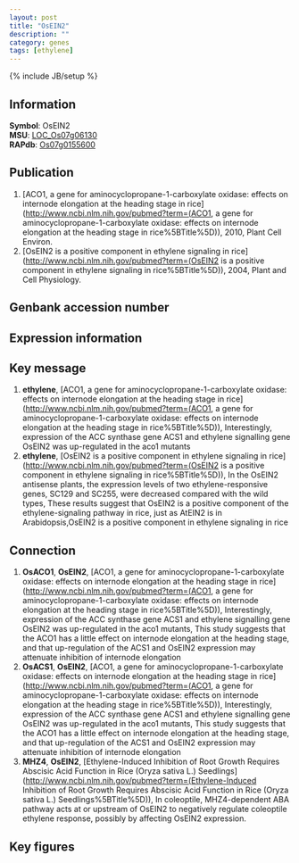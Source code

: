 ```yaml
---
layout: post
title: "OsEIN2"
description: ""
category: genes
tags: [ethylene]
---
```

{% include JB/setup %}

## Information
__Symbol__: OsEIN2  
__MSU__: [LOC_Os07g06130](http://rice.plantbiology.msu.edu/cgi-bin/ORF_infopage.cgi?orf=LOC_Os07g06130)  
__RAPdb__: [Os07g0155600](http://rapdb.dna.affrc.go.jp/viewer/gbrowse_details/irgsp1?name=Os07g0155600)  

## Publication
1. [ACO1, a gene for aminocyclopropane-1-carboxylate oxidase: effects on internode elongation at the heading stage in rice](http://www.ncbi.nlm.nih.gov/pubmed?term=(ACO1, a gene for aminocyclopropane-1-carboxylate oxidase: effects on internode elongation at the heading stage in rice%5BTitle%5D)), 2010, Plant Cell Environ.
2. [OsEIN2 is a positive component in ethylene signaling in rice](http://www.ncbi.nlm.nih.gov/pubmed?term=(OsEIN2 is a positive component in ethylene signaling in rice%5BTitle%5D)), 2004, Plant and Cell Physiology.

## Genbank accession number

## Expression information

## Key message
1. __ethylene__, [ACO1, a gene for aminocyclopropane-1-carboxylate oxidase: effects on internode elongation at the heading stage in rice](http://www.ncbi.nlm.nih.gov/pubmed?term=(ACO1, a gene for aminocyclopropane-1-carboxylate oxidase: effects on internode elongation at the heading stage in rice%5BTitle%5D)),  Interestingly, expression of the ACC synthase gene ACS1 and ethylene signalling gene OsEIN2 was up-regulated in the aco1 mutants
2. __ethylene__, [OsEIN2 is a positive component in ethylene signaling in rice](http://www.ncbi.nlm.nih.gov/pubmed?term=(OsEIN2 is a positive component in ethylene signaling in rice%5BTitle%5D)),  In the OsEIN2 antisense plants, the expression levels of two ethylene-responsive genes, SC129 and SC255, were decreased compared with the wild types, These results suggest that OsEIN2 is a positive component of the ethylene-signaling pathway in rice, just as AtEIN2 is in Arabidopsis,OsEIN2 is a positive component in ethylene signaling in rice

## Connection
1. __OsACO1__, __OsEIN2__, [ACO1, a gene for aminocyclopropane-1-carboxylate oxidase: effects on internode elongation at the heading stage in rice](http://www.ncbi.nlm.nih.gov/pubmed?term=(ACO1, a gene for aminocyclopropane-1-carboxylate oxidase: effects on internode elongation at the heading stage in rice%5BTitle%5D)),  Interestingly, expression of the ACC synthase gene ACS1 and ethylene signalling gene OsEIN2 was up-regulated in the aco1 mutants, This study suggests that the ACO1 has a little effect on internode elongation at the heading stage, and that up-regulation of the ACS1 and OsEIN2 expression may attenuate inhibition of internode elongation
2. __OsACS1__, __OsEIN2__, [ACO1, a gene for aminocyclopropane-1-carboxylate oxidase: effects on internode elongation at the heading stage in rice](http://www.ncbi.nlm.nih.gov/pubmed?term=(ACO1, a gene for aminocyclopropane-1-carboxylate oxidase: effects on internode elongation at the heading stage in rice%5BTitle%5D)),  Interestingly, expression of the ACC synthase gene ACS1 and ethylene signalling gene OsEIN2 was up-regulated in the aco1 mutants, This study suggests that the ACO1 has a little effect on internode elongation at the heading stage, and that up-regulation of the ACS1 and OsEIN2 expression may attenuate inhibition of internode elongation
3. __MHZ4__, __OsEIN2__, [Ethylene-Induced Inhibition of Root Growth Requires Abscisic Acid Function in Rice (Oryza sativa L.) Seedlings](http://www.ncbi.nlm.nih.gov/pubmed?term=(Ethylene-Induced Inhibition of Root Growth Requires Abscisic Acid Function in Rice (Oryza sativa L.) Seedlings%5BTitle%5D)), In coleoptile, MHZ4-dependent ABA pathway acts at or upstream of OsEIN2 to negatively regulate coleoptile ethylene response, possibly by affecting OsEIN2 expression.

## Key figures


